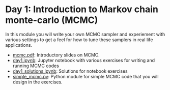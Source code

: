 # Day 1: Introduction to Markov chain monte-carlo (MCMC)

In this module you will write your own MCMC sampler and experiement with various settings to get a feel for how to tune these samplers in real life applications.

* [mcmc.pdf](https://github.com/nanograv/pulsar_timing_school/blob/master/materials/cit-busyweek/day1/mcmc.pdf): Introductory slides on MCMC.
* [day1.ipynb](https://github.com/nanograv/pulsar_timing_school/blob/master/materials/cit-busyweek/day1/day1.ipynb): Jupyter notebook with various exercises for writing and running MCMC codes
* [day1_solutions.ipynb](https://github.com/nanograv/pulsar_timing_school/blob/master/materials/cit-busyweek/day1/day1_solutions.ipynb): Solutions for notebook exercises
* [simple_mcmc.py](https://github.com/nanograv/pulsar_timing_school/blob/master/materials/cit-busyweek/day1/simple_mcmc.py): Python module for simple MCMC code that you will design in the exercises.
